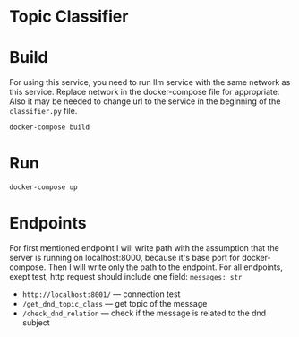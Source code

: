 # Topic Classifier

# Build
For using this service, you need to run llm
service with the same network as this service. Replace network in the
docker-compose file for appropriate.
Also it may be needed to change url to the service in the beginning of the
`classifier.py` file.
```bash
docker-compose build
```
# Run
```bash
docker-compose up
```
# Endpoints
For first mentioned endpoint I will write path with the assumption that the server is running on localhost:8000,
because it's base port for docker-compose. Then I will write only the path to the endpoint.
For all endpoints, exept test, http request should include one field: `messages: str`
- `http://localhost:8001/` — connection test
- `/get_dnd_topic_class` — get topic of the message
- `/check_dnd_relation` — check if the message is related to the dnd subject

